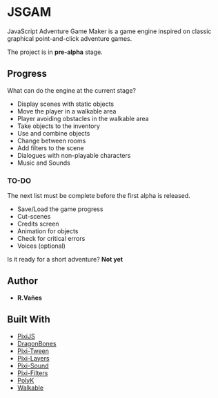 # JSGAM
JavaScript Adventure Game Maker is a game engine inspired on classic graphical point-and-click adventure games.

The project is in **pre-alpha** stage.

## Progress
What can do the engine at the current stage?

* Display scenes with static objects
* Move the player in a walkable area
* Player avoiding obstacles in the walkable area
* Take objects to the inventory
* Use and combine objects
* Change between rooms
* Add filters to the scene
* Dialogues with non-playable characters
* Music and Sounds

### TO-DO

The next list must be complete before the first alpha is released.

* Save/Load the game progress
* Cut-scenes
* Credits screen
* Animation for objects
* Check for critical errors
* Voices (optional)

Is it ready for a short adventure? **Not yet**

## Author
* **R.Vañes**

## Built With

* [PixiJS](http://www.pixijs.com/)
* [DragonBones](http://dragonbones.com/)
* [Pixi-Tween](https://github.com/k8w/pixi-tween)
* [Pixi-Layers](https://github.com/pixijs/pixi-display)
* [Pixi-Sound](https://github.com/pixijs/pixi-sound)
* [Pixi-Filters](https://github.com/pixijs/pixi-filters)
* [PolyK](http://polyk.ivank.net/)
* [Walkable](https://github.com/implicit-invocation/walkable)

